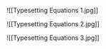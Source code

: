 ![[Typesetting Equations 1.jpg]]

![[Typesetting Equations 2.jpg]]

![[Typesetting Equations 3.jpg]]
